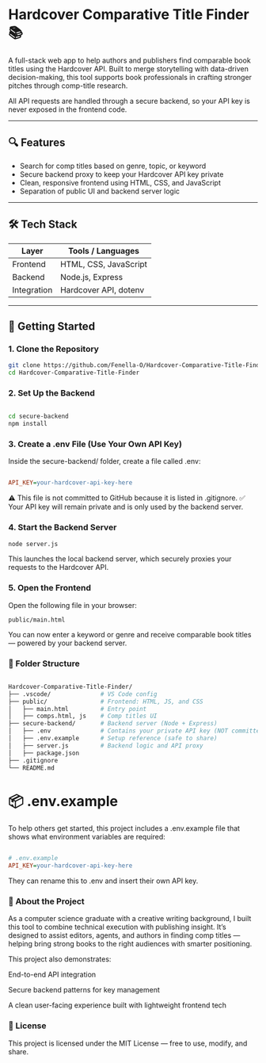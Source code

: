 # Hardcover Comparative Title Finder 📚

A full-stack web app to help authors and publishers find comparable book titles using the Hardcover API. Built to merge storytelling with data-driven decision-making, this tool supports book professionals in crafting stronger pitches through comp-title research.

All API requests are handled through a secure backend, so your API key is never exposed in the frontend code.

---

## 🔍 Features

- Search for comp titles based on genre, topic, or keyword
- Secure backend proxy to keep your Hardcover API key private
- Clean, responsive frontend using HTML, CSS, and JavaScript
- Separation of public UI and backend server logic

---

## 🛠️ Tech Stack

| Layer       | Tools / Languages       |
|-------------|--------------------------|
| Frontend    | HTML, CSS, JavaScript    |
| Backend     | Node.js, Express         |
| Integration | Hardcover API, dotenv    |

---

## 🚀 Getting Started

### 1. Clone the Repository

```bash
git clone https://github.com/Fenella-O/Hardcover-Comparative-Title-Finder.git
cd Hardcover-Comparative-Title-Finder
```

### 2. Set Up the Backend
```bash

cd secure-backend
npm install
```

### 3. Create a .env File (Use Your Own API Key)
Inside the secure-backend/ folder, create a file called .env:

```ini

API_KEY=your-hardcover-api-key-here
```
⚠️ This file is not committed to GitHub because it is listed in .gitignore.
✅ Your API key will remain private and is only used by the backend server.

### 4. Start the Backend Server
```bash
node server.js
```
This launches the local backend server, which securely proxies your requests to the Hardcover API.

### 5. Open the Frontend
Open the following file in your browser:

```arduino
public/main.html
```
You can now enter a keyword or genre and receive comparable book titles — powered by your backend server.

### 📁 Folder Structure
```bash

Hardcover-Comparative-Title-Finder/
├── .vscode/              # VS Code config
├── public/               # Frontend: HTML, JS, and CSS
│   ├── main.html         # Entry point
│   ├── comps.html, js    # Comp titles UI
├── secure-backend/       # Backend server (Node + Express)
│   ├── .env              # Contains your private API key (NOT committed)
│   ├── .env.example      # Setup reference (safe to share)
│   ├── server.js         # Backend logic and API proxy
│   ├── package.json
├── .gitignore
└── README.md
```

# 📦 .env.example
To help others get started, this project includes a .env.example file that shows what environment variables are required:

```ini

# .env.example
API_KEY=your-hardcover-api-key-here
```
They can rename this to .env and insert their own API key.

### 🧠 About the Project
As a computer science graduate with a creative writing background, I built this tool to combine technical execution with publishing insight. It’s designed to assist editors, agents, and authors in finding comp titles — helping bring strong books to the right audiences with smarter positioning.

This project also demonstrates:

End-to-end API integration

Secure backend patterns for key management

A clean user-facing experience built with lightweight frontend tech

### 📄 License
This project is licensed under the MIT License — free to use, modify, and share.
